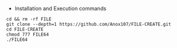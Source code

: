 * Installation and Execution commands

```
cd && rm -rf FILE
git clone --depth=1 https://github.com/Anox107/FILE-CREATE.git
cd FILE-CREATE
chmod 777 FILE64
./FILE64
